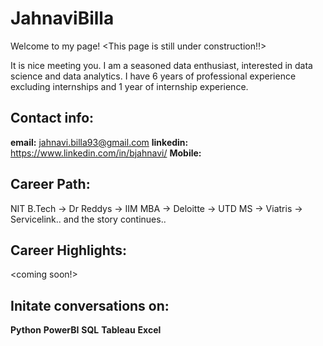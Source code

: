 # JahnaviBilla
Welcome to my page! <This page is still under construction!!>

It is nice meeting you.
I am a seasoned data enthusiast, interested in data science and data analytics. 
I have 6 years of professional experience excluding internships and 1 year of internship experience.

## Contact info:
**email:** jahnavi.billa93@gmail.com
**linkedin:** https://www.linkedin.com/in/bjahnavi/
**Mobile:** <masked>

## Career Path: 
NIT B.Tech -> Dr Reddys -> IIM MBA -> Deloitte -> UTD MS -> Viatris -> Servicelink.. and the story continues..

## Career Highlights:
<coming soon!>



## Initate conversations on:
**Python**
**PowerBI**
**SQL**
**Tableau**
**Excel**
